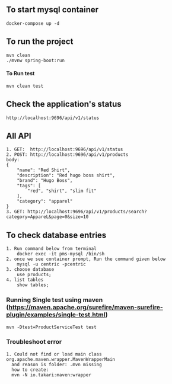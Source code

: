 ## To start mysql container

```
docker-compose up -d
```

## To run the project

```
mvn clean
./mvnw spring-boot:run
```

#### To Run test

```
mvn clean test
```

## Check the application's status

```
http://localhost:9696/api/v1/status
```

## All API

```
1. GET:  http://localhost:9696/api/v1/status
2. POST: http://localhost:9696/api/v1/products
body:
{
	"name": "Red Shirt",
	"description": "Red hugo boss shirt",
	"brand": "Hugo Boss",
	"tags": [
		"red", "shirt", "slim fit"
	],
	"category": "apparel"
}
3. GET: http://localhost:9696/api/v1/products/search?category=AppareL&page=0&size=10
```

## To check database entries

```
1. Run command below from terminal
    docker exec -it pms-mysql /bin/sh
2. once we see container prompt, Run the command given below
    mysql -u centric -pcentric
3. choose database
    use products;
4. list tables
    show tables;
```

### Running Single test using maven (https://maven.apache.org/surefire/maven-surefire-plugin/examples/single-test.html)
```
mvn -Dtest=ProductServiceTest test
```
### Troubleshoot error
```
1. Could not find or load main class org.apache.maven.wrapper.MavenWrapperMain
  and reason is folder: .mvn missing
  how to create: 
  mvn -N io.takari:maven:wrapper
```






